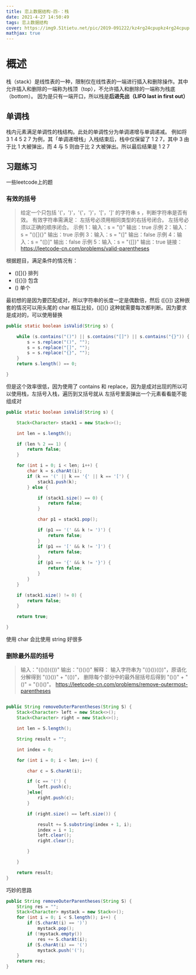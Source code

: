 ```yaml
---
title: 恋上数据结构-四-：栈
date: 2021-4-27 14:50:49
tags: 恋上数据结构
cover: https://img9.51tietu.net/pic/2019-091222/kz4rg24cpupkz4rg24cpup.jpg
mathjax: true
---
```


# 概述

栈（stack）是线性表的一种，限制仅在线性表的一端进行插入和删除操作。其中允许插入和删除的一端称为栈顶（top），不允许插入和删除的一端称为栈底（bottom）。
因为是只有一端开口，所以栈是**后进先出（LIFO last in first out）**

## 单调栈

栈内元素满足单调性的栈结构。此处的单调性分为单调递增与单调递减。
例如将  3 1 4 5 2 7 为例，其「单调递增栈」入栈结束后，栈中仅保留了 1 2 7，其中 3 由于比 1 大被弹出，而 4 与 5 则由于比 2 大被弹出。所以最后结果是 1 2 7

## 习题练习

一些leetcode上的题

### 有效的括号

> 给定一个只包括 '('，')'，'{'，'}'，'['，']' 的字符串 s ，判断字符串是否有效。
> 有效字符串需满足：
> 左括号必须用相同类型的右括号闭合。
> 左括号必须以正确的顺序闭合。
> 示例 1：输入：s = "()" 输出：true
> 示例 2：输入：s = "()[]{}" 输出：true
> 示例 3：输入：s = "(]" 输出：false
> 示例 4：输入：s = "([)]" 输出：false
> 示例 5：输入：s = "{[]}" 输出：true
> 链接：https://leetcode-cn.com/problems/valid-parentheses

根据题目，满足条件的情况有：
* ()[]{} 排列
* ([{}]) 包含
* () 单个

最初想的是因为要匹配成对，所以字符串的长度一定是偶数倍，然后 ([{}]) 这种嵌套的情况可以用头尾的 char 相互比较，()[]{} 这种就需要每次都判断。因为要求是成对的，可以使用替换

```java
public static boolean isValid(String s) {

    while (s.contains("()") || s.contains("[]") || s.contains("{}")) {
        s = s.replace("()", "");
        s = s.replace("[]", "");
        s = s.replace("{}", "");
    }
    return s.length() == 0;

}

```
但是这个效率很低，因为使用了 contains 和 replace，因为是成对出现的所以可以使用栈，左括号入栈，遍历到又括号就从 左括号里面弹出一个元素看看能不能组成对

```java
public static boolean isValid(String s) {

    Stack<Character> stack1 = new Stack<>();

    int len = s.length();

    if (len % 2 == 1) {
        return false;
    }

    for (int i = 0; i < len; i++) {
        char k = s.charAt(i);
        if (k == '(' || k == '{' || k == '[') {
            stack1.push(k);
        } else {

            if (stack1.size() == 0) {
                return false;
            }

            char p1 = stack1.pop();

            if (p1 == '(' && k != ')') {
                return false;
            }
            if (p1 == '[' && k != ']') {
                return false;
            }
            if (p1 == '{' && k != '}') {
                return false;
            }
        }
    }

    if (stack1.size() != 0) {
        return false;
    }

    return true;

}
```

使用 char 会比使用 string 好很多

### 删除最外层的括号

> 输入："(()())(())"
> 输出："()()()"
> 解释：
> 输入字符串为 "(()())(())"，原语化分解得到 "(()())" + "(())"，
> 删除每个部分中的最外层括号后得到 "()()" + "()" = "()()()"。
> https://leetcode-cn.com/problems/remove-outermost-parentheses

```java

public String removeOuterParentheses(String S) {
    Stack<Character> left = new Stack<>();
    Stack<Character> right = new Stack<>();

    int len = S.length();

    String result = "";

    int index = 0;

    for (int i = 0; i < len; i++) {

        char c = S.charAt(i);

        if (c == '(') {
            left.push(c);
        }else{
            right.push(c);
        }

        if (right.size() == left.size()) {

            result += S.substring(index + 1, i);
            index = i + 1;
            left.clear();
            right.clear();

        }

    }

    return result;
}

```

巧妙的思路

```java
public String removeOuterParentheses(String S) {
    String res = "";
    Stack<Character> mystack = new Stack<>();
    for (int i = 0; i < S.length(); i++) {
        if (S.charAt(i) == ')')
            mystack.pop();
        if (!mystack.empty())
            res += S.charAt(i);
        if (S.charAt(i) == '(')
            mystack.push('(');
    }
    return res;
}
```